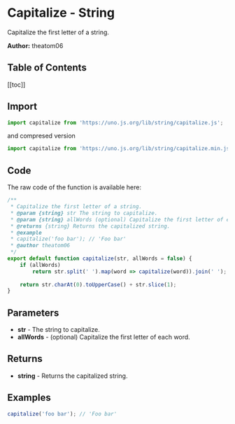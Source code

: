 # Capitalize - String
Capitalize the first letter of a string.

**Author:** theatom06

## Table of Contents
[[toc]]

## Import 

```js
import capitalize from 'https://uno.js.org/lib/string/capitalize.js';
```
and compresed version
```js
import capitalize from 'https://uno.js.org/lib/string/capitalize.min.js';
```

## Code
The raw code of the function is available here:
```js
/**
 * Capitalize the first letter of a string.
 * @param {string} str The string to capitalize.
 * @param {string} allWords (optional) Capitalize the first letter of each word.
 * @returns {string} Returns the capitalized string.
 * @example
 * capitalize('foo bar'); // 'Foo bar'
 * @author theatom06
 */
export default function capitalize(str, allWords = false) {
    if (allWords) 
        return str.split(' ').map(word => capitalize(word)).join(' ');
    
    return str.charAt(0).toUpperCase() + str.slice(1);
}
```

## Parameters
* **str** - The string to capitalize.
* **allWords** - (optional) Capitalize the first letter of each word.


## Returns
* **string** - Returns the capitalized string.


## Examples
```js
capitalize('foo bar'); // 'Foo bar'

```